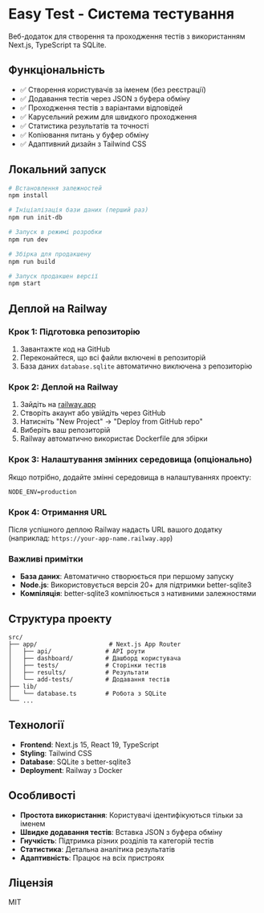 # Easy Test - Система тестування

Веб-додаток для створення та проходження тестів з використанням Next.js, TypeScript та SQLite.

## Функціональність

- ✅ Створення користувачів за іменем (без реєстрації)
- ✅ Додавання тестів через JSON з буфера обміну
- ✅ Проходження тестів з варіантами відповідей
- ✅ Карусельний режим для швидкого проходження
- ✅ Статистика результатів та точності
- ✅ Копіювання питань у буфер обміну
- ✅ Адаптивний дизайн з Tailwind CSS

## Локальний запуск

```bash
# Встановлення залежностей
npm install

# Ініціалізація бази даних (перший раз)
npm run init-db

# Запуск в режимі розробки
npm run dev

# Збірка для продакшену
npm run build

# Запуск продакшен версії
npm start
```

## Деплой на Railway

### Крок 1: Підготовка репозиторію

1. Завантажте код на GitHub
2. Переконайтеся, що всі файли включені в репозиторій
3. База даних `database.sqlite` автоматично виключена з репозиторію

### Крок 2: Деплой на Railway

1. Зайдіть на [railway.app](https://railway.app)
2. Створіть акаунт або увійдіть через GitHub
3. Натисніть "New Project" → "Deploy from GitHub repo"
4. Виберіть ваш репозиторій
5. Railway автоматично використає Dockerfile для збірки

### Крок 3: Налаштування змінних середовища (опціонально)

Якщо потрібно, додайте змінні середовища в налаштуваннях проекту:

```
NODE_ENV=production
```

### Крок 4: Отримання URL

Після успішного деплою Railway надасть URL вашого додатку (наприклад: `https://your-app-name.railway.app`)

### Важливі примітки

- **База даних**: Автоматично створюється при першому запуску
- **Node.js**: Використовується версія 20+ для підтримки better-sqlite3
- **Компіляція**: better-sqlite3 компілюється з нативними залежностями

## Структура проекту

```
src/
├── app/                    # Next.js App Router
│   ├── api/               # API роути
│   ├── dashboard/         # Дашборд користувача
│   ├── tests/             # Сторінки тестів
│   ├── results/           # Результати
│   └── add-tests/         # Додавання тестів
├── lib/
│   └── database.ts        # Робота з SQLite
└── ...
```

## Технології

- **Frontend**: Next.js 15, React 19, TypeScript
- **Styling**: Tailwind CSS
- **Database**: SQLite з better-sqlite3
- **Deployment**: Railway з Docker

## Особливості

- **Простота використання**: Користувачі ідентифікуються тільки за іменем
- **Швидке додавання тестів**: Вставка JSON з буфера обміну
- **Гнучкість**: Підтримка різних розділів та категорій тестів
- **Статистика**: Детальна аналітика результатів
- **Адаптивність**: Працює на всіх пристроях

## Ліцензія

MIT
